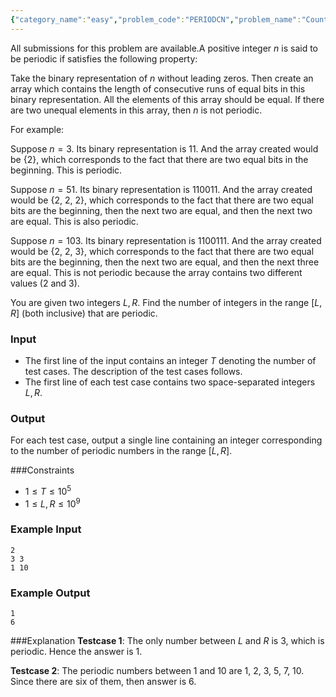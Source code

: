 ```yaml
---
{"category_name":"easy","problem_code":"PERIODCN","problem_name":"Count Periodic Numbers","languages_supported":{"0":"C","1":"CPP14","2":"JAVA","3":"PYTH","4":"PYTH 3.6","5":"PYPY","6":"CS2","7":"PAS fpc","8":"PAS gpc","9":"RUBY","10":"PHP","11":"GO","12":"NODEJS","13":"HASK","14":"rust","15":"SCALA","16":"swift","17":"D","18":"PERL","19":"FORT","20":"WSPC","21":"ADA","22":"CAML","23":"ICK","24":"BF","25":"ASM","26":"CLPS","27":"PRLG","28":"ICON","29":"SCM qobi","30":"PIKE","31":"ST","32":"NICE","33":"LUA","34":"BASH","35":"NEM","36":"LISP sbcl","37":"LISP clisp","38":"SCM guile","39":"JS","40":"ERL","41":"TCL","42":"kotlin","43":"PERL6","44":"TEXT","45":"SCM chicken","46":"PYP3","47":"CLOJ","48":"COB","49":"FS"},"max_timelimit":1,"source_sizelimit":50000,"problem_author":"admin2","problem_tester":null,"date_added":"12-12-2018","tags":{"0":"admin2"},"time":{"view_start_date":1544985000,"submit_start_date":1544985000,"visible_start_date":1544985000,"end_date":1735669800},"is_direct_submittable":false,"layout":"problem"}
---
```

<span class="solution-visible-txt">All submissions for this problem are available.</span>A positive integer $n$ is said to be periodic if satisfies the following property:

Take the binary representation of $n$ without leading zeros. Then create an array which contains the length of consecutive runs of equal bits in this binary representation. All the elements of this array should be equal. If there are two unequal elements in this array, then $n$ is not periodic.

For example:

Suppose $n = 3$. Its binary representation is 11. And the array created would be {2}, which corresponds to the fact that there are two equal bits in the beginning. This is periodic.

Suppose $n = 51$. Its binary representation is 110011. And the array created would be {2, 2, 2}, which corresponds to the fact that there are two equal bits are the beginning, then the next two are equal, and then the next two are equal. This is also periodic.

Suppose $n = 103$. Its binary representation is 1100111. And the array created would be {2, 2, 3}, which corresponds to the fact that there are two equal bits are the beginning, then the next two are equal, and then the next three are equal. This is not periodic because the array contains two different values (2 and 3).

You are given two integers $L, R$. Find the number of integers in the range $[L, R]$ (both inclusive) that are periodic.

### Input
- The first line of the input contains an integer $T$ denoting the number of test cases. The description of the test cases follows.
- The first line of each test case contains two space-separated integers $L, R$.

### Output
For each test case, output a single line containing an integer corresponding to the number of periodic numbers in the range $[L, R]$.

###Constraints
- $1 \le T \le 10^5$
- $1 \le L, R \leq 10^9$

### Example Input
```
2
3 3
1 10
```

### Example Output
```
1
6
```

###Explanation
**Testcase 1**: The only number between $L$ and $R$ is 3, which is periodic. Hence the answer is 1.

**Testcase 2**: The periodic numbers between 1 and 10 are 1, 2, 3, 5, 7, 10. Since there are six of them, then answer is 6.